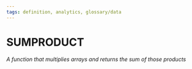 ```yaml
---
tags: definition, analytics, glossary/data
---
```

#  SUMPRODUCT
*A function that multiplies arrays and returns the sum of those products*